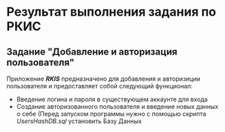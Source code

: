 # Результат выполнения задания по РКИС
## Задание "Добавление и авторизация пользователя"
Приложение ***RKIS*** предназначено для добавления и авторизиции пользователя и предоставляет собой следующий функционал:
- Введение логина и пароля в существующем аккаунте для входа
- Создание авторизованного пользователя и введение новых данных о себе
(Перед запуском программы нужно с помощью скрипта *UsersHashDB.sql* установить Базу Данных
